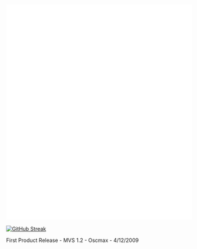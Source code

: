 ![Metrics](https://github.com/mithereal/mithereal/blob/main/github-metrics.svg)

[![GitHub Streak](https://github-readme-streak-stats.herokuapp.com?user=mithereal&theme=tokyonight&hide_border=true&ring=DD2727)](https://git.io/streak-stats)

First Product Release - MVS 1.2 - Oscmax - 4/12/2009
